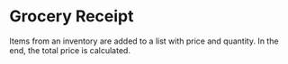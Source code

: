 # Grocery Receipt
Items from an inventory are added to a list with price and quantity. In the end, the total price is calculated.
